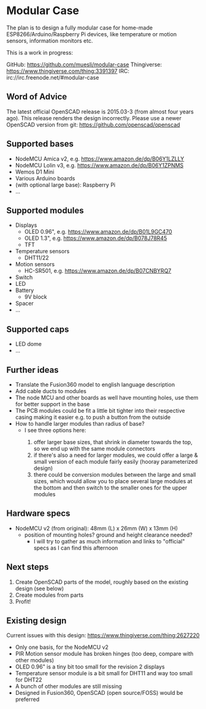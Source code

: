 # Modular Case

The plan is to design a fully modular case for home-made ESP8266/Arduino/Raspberry Pi devices, like temperature or motion sensors, information monitors etc.

This is a work in progress:

GitHub: https://github.com/muesli/modular-case
Thingiverse: https://www.thingiverse.com/thing:3391397
IRC: irc://irc.freenode.net/#modular-case

## Word of Advice
The latest official OpenSCAD release is 2015.03-3 (from almost four  years ago). This release renders the design incorrectly. Please use a  newer OpenSCAD version from git: https://github.com/openscad/openscad

## Supported bases
- NodeMCU Amica v2, e.g. https://www.amazon.de/dp/B06Y1LZLLY
- NodeMCU Lolin v3, e.g. https://www.amazon.de/dp/B06Y1ZPNMS
- Wemos D1 Mini
- Various Arduino boards
- (with optional large base): Raspberry Pi
- ...

## Supported modules
- Displays
    - OLED 0.96", e.g. https://www.amazon.de/dp/B01L9GC470
    - OLED 1.3", e.g. https://www.amazon.de/dp/B078J78R45
    - TFT
- Temperature sensors
    - DHT11/22
- Motion sensors
    - HC-SR501, e.g. https://www.amazon.de/dp/B07CNBYRQ7
- Switch
- LED
- Battery
    - 9V block
- Spacer
- ...

## Supported caps
- LED dome
- ...

## Further ideas
- Translate the Fusion360 model to english language description
- Add cable ducts to modules
- The node MCU and other boards as well have mounting holes, use them for better support in the base
- The PCB modules could be fit a little bit tighter into their respective casing making it easier e.g. to push a button from the outside
- How to handle larger modules than radius of base?
    - <fribbledom> I see three options here:
        1. offer larger base sizes, that shrink in diameter towards the top, so we end up with the same module connectors
        2. if there's also a need for larger modules, we could offer a large  & small version of each module fairly easily (hooray parameterized  design)
        3. there could be conversion modules between the large and small sizes, which would  allow you to place several large modules at the bottom and then switch to the smaller ones for the upper modules

## Hardware specs
- NodeMCU v2 (from original): 48mm (L) x 26mm (W) x 13mm (H)
  - position of mounting holes? ground and height clearance needed?
    - <fribbledom> I will try to gather as much information and links to "official" specs as I can find this afternoon

## Next steps

1. Create OpenSCAD parts of the model, roughly based on the existing design (see below)
2. Create modules from parts
3. Profit!

## Existing design

Current issues with this design: https://www.thingiverse.com/thing:2627220

- Only one basis, for the NodeMCU v2
- PIR Motion sensor module has broken hinges (too deep, compare with other modules)
- OLED 0.96" is a tiny bit too small for the revision 2 displays
- Temperature sensor module is a bit small for DHT11 and way too small for DHT22
- A bunch of other modules are still missing
- Designed in Fusion360, OpenSCAD (open source/FOSS) would be preferred
